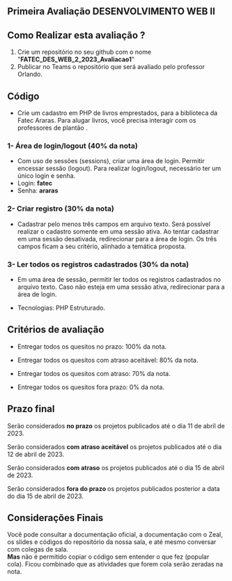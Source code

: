 ## Primeira Avaliação DESENVOLVIMENTO WEB II



## Como Realizar esta avaliação ?

1. Crie um repositório no seu github com o nome "<b>FATEC_DES_WEB_2_2023_Avaliacao1</b>"
2. Publicar no Teams o repositório que será avaliado pelo professor Orlando.


##  Código

- Crie um cadastro em PHP de livros emprestados, para a biblioteca da Fatec Araras. Para alugar livros, você precisa interagir com os professores de plantão . 

### 1- Área de login/logout (40% da nota)
- Com uso de sessões (sessions), criar uma área de login. Permitir encessar sessão (logout). Para realizar login/logout, necessário ter um único login e senha.
- Login: <b>fatec</b>
- Senha: <b>araras</b>

### 2- Criar registro (30% da nota)
- Cadastrar pelo menos três campos em arquivo texto. Será possível realizar o cadastro somente em uma sessão ativa. Ao tentar cadastrar em uma sessão desativada, redirecionar para a área de login.
Os três campos ficam a seu critério, alinhado a temática proposta.

### 3- Ler todos os registros cadastrados (30% da nota)
- Em uma área de sessão, permitir ler todos os registros cadastrados no arquivo texto. Caso não esteja em uma sessão ativa, redirecionar para a área de login.

- Tecnologias: PHP Estruturado.


## Critérios de avaliação

- Entregar todos os quesitos no prazo: 100% da nota.

- Entregar todos os quesitos com atraso aceitável: 80% da nota.

- Entregar todos os quesitos com atraso: 70% da nota.

- Entregar todos os quesitos fora prazo: 0% da nota.

## Prazo final

Serão considerados <b>no prazo</b> os projetos publicados até o dia 11 de abril de 2023.

Serão considerados <b>com atraso aceitável</b> os projetos publicados até o dia 12 de abril de 2023.

Serão considerados <b>com atraso</b> os projetos publicados até o dia 15 de abril de 2023.

Serão considerados <b>fora do prazo </b> os projetos publicados posterior a data do dia 15 de abril de 2023.

## Considerações Finais

Você pode consultar a documentação oficial, a documentação com o Zeal, os slides e códigos do repositório da nossa sala, e até mesmo conversar com colegas de sala.  
<b>Mas</b> não é permitido copiar o código sem entender o que fez (popular cola). Ficou combinado que as atividades que forem cola serão zeradas na nota.